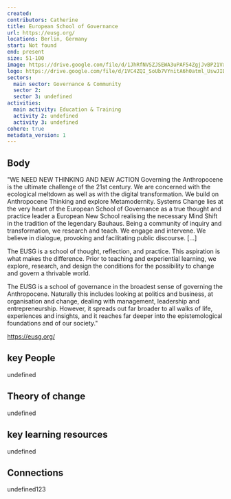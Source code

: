 ```yaml
---
created:
contributors: Catherine
title: European School of Governance
url: https://eusg.org/
locations: Berlin, Germany
start: Not found
end: present
size: 51-100
image: https://drive.google.com/file/d/1JhRfNVSZJSEWA3uPAF54ZgjJvBP21VxA/view?usp=drive_link 
logo: https://drive.google.com/file/d/1VC4ZQI_SoUb7VYnitA6h0atml_UswJID/view?usp=drive_link 
sectors:
  main sector: Governance & Community
  sector 2: 
  sector 3: undefined
activities: 
  main activity: Education & Training
  activity 2: undefined
  activity 3: undefined
cohere: true
metadata_version: 1
---
```



## Body

"WE NEED NEW THINKING AND NEW ACTION
Governing the Anthropocene is the ultimate challenge of the 21st century. We are concerned with the ecological meltdown as well as with the digital transformation. We build on Anthropocene Thinking and explore Metamodernity. Systems Change lies at the very heart of the European School of Governance as a true thought and practice leader a European New School realising the necessary Mind Shift in the tradition of the legendary Bauhaus. Being a community of inquiry and transformation, we research and teach. We engage and intervene. We believe in dialogue, provoking and facilitating public discourse. [...]

The EUSG is a school of thought, reflection, and practice. This aspiration is what makes the difference. Prior to teaching and experiential learning, we explore, research, and design the conditions for the possibility to change and govern a thrivable world.

The EUSG is a school of governance in the broadest sense of governing the Anthropocene. Naturally this includes looking at politics and business, at organisation and change, dealing with management, leadership and entrepreneurship. However, it spreads out far broader to all walks of life, experiences and insights, and it reaches far deeper into the epistemological foundations and of our society."

https://eusg.org/

## key People

undefined

## Theory of change

undefined

## key learning resources

undefined

## Connections

undefined123

